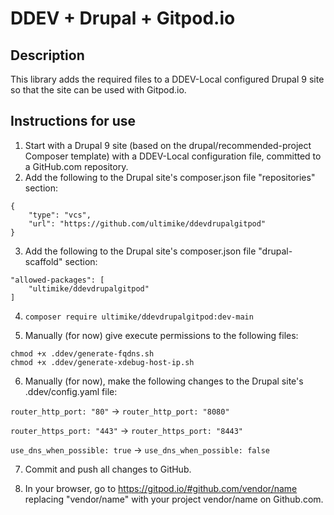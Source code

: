 # DDEV + Drupal + Gitpod.io

## Description

This library adds the required files to a DDEV-Local configured Drupal 9 site so that the site can be used with Gitpod.io.

## Instructions for use

1.  Start with a Drupal 9 site (based on the drupal/recommended-project Composer template) with a DDEV-Local configuration file, committed to a GitHub.com repository. 
2.  Add the following to the Drupal site's composer.json file "repositories" section:

```
{
    "type": "vcs",
    "url": "https://github.com/ultimike/ddevdrupalgitpod"
}
```

3.  Add the following to the Drupal site's composer.json file "drupal-scaffold" section:

```
"allowed-packages": [
    "ultimike/ddevdrupalgitpod"
]
```

4.  `composer require ultimike/ddevdrupalgitpod:dev-main`

5.  Manually (for now) give execute permissions to the following files:

```
chmod +x .ddev/generate-fqdns.sh
chmod +x .ddev/generate-xdebug-host-ip.sh
```

6.  Manually (for now), make the following changes to the Drupal site's .ddev/config.yaml file:

`router_http_port: "80"` -> `router_http_port: "8080"`

`router_https_port: "443"` -> `router_https_port: "8443"`

`use_dns_when_possible: true` -> `use_dns_when_possible: false`

7.  Commit and push all changes to GitHub.

8.  In your browser, go to https://gitpod.io/#github.com/vendor/name replacing "vendor/name" with your project vendor/name on Github.com.
